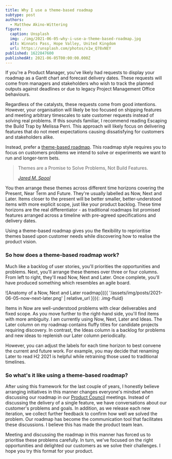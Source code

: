 ```yaml
---
title: Why I use a theme-based roadmap
subtype: post
authors:
  - Matthew Akino-Wittering
figure:
  caption: Unsplash
  img: ./img/2021-06-05-why-i-use-a-theme-based-roadmap.jpg
  alt: Winnats Pass, Hope Valley, United Kingdom
  url: https://unsplash.com/photos/x1w_Q78xNEY
published: 1622847600
publishedAt: 2021-06-05T00:00:00.000Z
---
```

If you're a Product Manager, you've likely had requests to display your roadmap as a Gantt chart and forecast delivery dates. These requests will come from managers and stakeholders who wish to track the planned outputs against deadlines or due to legacy Project Management Office behaviours.

Regardless of the catalysts, these requests come from good intentions. However, your organisation will likely be too focused on shipping features and meeting arbitrary timescales to sate customer requests instead of solving real problems. If this sounds familiar, I recommend reading Escaping the Build Trap by Melissa Perri. This approach will likely focus on delivering features that do not meet expectations causing dissatisfying for customers and stakeholders alike.

Instead, prefer a [theme-based roadmap](https://www.prodpad.com/blog/how-to-build-a-product-roadmap-everyone-understands/). This roadmap style requires you to focus on customers problems we intend to solve or experiments we want to run and longer-term bets.

> Themes are a Promise to Solve Problems, Not Build Features.
>
> <cite>[Jared M. Spool](https://articles.uie.com/themes/)</cite>

You then arrange these themes across different time horizons covering the Present, Near Term and Future. They're usually labelled as Now, Next and Later. Items closer to the present will be better smaller, better-understood items with more explicit scope, just like your product backlog. These time horizons are the real differentiator - as traditional roadmaps list promised features arranged across a timeline with pre-agreed specifications and delivery dates.

Using a theme-based roadmap gives you the flexibility to reprioritise themes based upon customer needs while discovering how to realise the product vision.

### So how does a theme-based roadmap work?

Much like a backlog of user stories, you'll priorities the opportunities and problems. Next, you'll arrange these themes over three or four columns. From left to right, they'll read Now, Next and Later. Once complete, you'll have produced something which resembles an agile board.

![Anatomy of a Now, Next and Later roadmap]({{ '/assets/img/posts/2021-06-05-now-next-later.png' | relative_url }}){: .img-fluid}

Items in Now are well-understood problems with clear deliverables and fixed scope. As you move further to the right-hand side, you'll find items with more ambiguity. I am currently using Now, Next, Later and Ideas. The Later column on my roadmap contains fluffy titles for candidate projects requiring discovery. In contrast, the Ideas column is a backlog for problems and new ideas to replenish our Later column periodically.

However, you can adjust the labels for each time horizon to best convene the current and future work. For example, you may decide that renaming Later to read H2 2021 is helpful while retraining those used to traditional timelines.

### So what's it like using a theme-based roadmap?

After using this framework for the last couple of years, I honestly believe arranging initiatives in this manner changes everyone's mindset when discussing our roadmap in our [Product Council](https://svpg.com/the-product-council/) meetings. Instead of discussing the delivery of a single feature, we have conversations about our customer's problems and goals. In addition, as we release each new iteration, we collect further feedback to confirm how well we solved the problem. Our roadmap has become the communication tool that facilitates these discussions. I believe this has made the product team lean.

Meeting and discussing the roadmap in this manner has forced us to prioritise these problems carefully. In turn, we've focused on the right opportunities and delighted our customers as we solve their challenges. I hope you try this format for your product.
